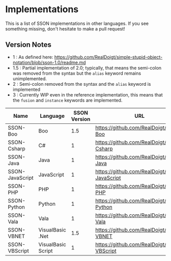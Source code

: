 # Implementations
This is a list of SSON implementations in other languages. If you see something missing, don't hesitate to make a pull request!

## Version Notes
* 1 : As defined here: https://github.com/RealDoigt/simple-stupid-object-notation/blob/sson-1.0/readme.md
* 1.5 : Partial implementation of 2.0; typically, that means the semi-colon was removed from the syntax but the `alias` keyword remains unimplemented.
* 2 : Semi-colon removed from the syntax and the `alias` keyword is implemented
* 3 : Currently WIP even in the reference implementation, this means that the `fusion` and `instance` keywords are implemented. 

|Name|Language|SSON Version|URL|
|-|-|-|-|
|SSON-Boo|Boo|1.5|https://github.com/RealDoigt/SSON-Boo|
|SSON-Csharp|C#|1|https://github.com/RealDoigt/SSON-Csharp|
|SSON-Java|Java|1|https://github.com/RealDoigt/SSON-Java|
|SSON-JavaScript|JavaScript|1|https://github.com/RealDoigt/SSON-JavaScript|
|SSON-PHP|PHP|1|https://github.com/RealDoigt/SSON-PHP|
|SSON-Python|Python|1|https://github.com/RealDoigt/SSON-Python|
|SSON-Vala|Vala|1|https://github.com/RealDoigt/SSON-Vala|
|SSON-VBNET|VisualBasic .Net|1.5|https://github.com/RealDoigt/SSON-VBNET|
|SSON-VBScript|VisualBasic Script|1|https://github.com/RealDoigt/SSON-VBScript|
